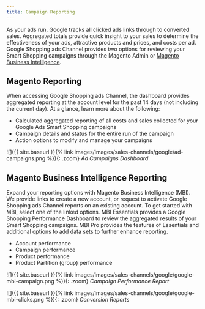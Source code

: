 ```yaml
---
title: Campaign Reporting
---
```


As your ads run, Google tracks all clicked ads links through to converted sales. Aggregated totals provide quick insight to your sales to determine the effectiveness of your ads, attractive products and prices, and costs per ad. Google Shopping ads Channel provides two options for reviewing your Smart Shopping campaigns through the Magento Admin or [Magento Business Intelligence](https://magento.com/products/business-intelligence).

## Magento Reporting

When accessing Google Shopping ads Channel, the dashboard provides aggregated reporting at the account level for the past 14 days (not including the current day). At a glance, learn more about the following:

* Calculated aggregated reporting of all costs and sales collected for your Google Ads Smart Shopping campaigns
* Campaign details and status for the entire run of the campaign
* Action options to modify and manage your campaigns

![]({{ site.baseurl }}{% link images/images/sales-channels/google/ad-campaigns.png %}){: .zoom}
*Ad Campaigns Dashboard*

## Magento Business Intelligence Reporting

Expand your reporting options with Magento Business Intelligence (MBI). We provide links to create a new account, or request to activate Google Shopping ads Channel reports on an existing account. To get started with MBI, select one of the linked options. MBI Essentials provides a Google Shopping Performance Dashboard to review the aggregated results of your Smart Shopping campaigns. MBI Pro provides the features of Essentials and additional options to add data sets to further enhance reporting.

* Account performance
* Campaign performance
* Product performance
* Product Partition (group) performance

![]({{ site.baseurl }}{% link images/images/sales-channels/google/google-mbi-campaign.png %}){: .zoom}
*Campaign Performance Report*

![]({{ site.baseurl }}{% link images/images/sales-channels/google/google-mbi-clicks.png %}){: .zoom}
*Conversion Reports*